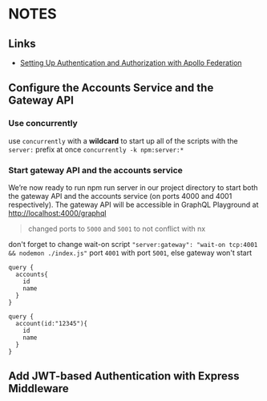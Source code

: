 # NOTES

## Links

- [Setting Up Authentication and Authorization with Apollo Federation](https://www.apollographql.com/blog/setting-up-authentication-and-authorization-with-apollo-federation/)

## Configure the Accounts Service and the Gateway API

### Use concurrently

use `concurrently` with a **wildcard** to start up all of the scripts with the `server:` prefix at once `concurrently -k npm:server:*`

### Start gateway API and the accounts service

We’re now ready to run npm run server in our project directory to start both the gateway API and the accounts service (on ports 4000 and 4001 respectively). The gateway API will be accessible in GraphQL Playground at <http://localhost:4000/graphql>

> changed ports to `5000` and `5001` to not conflict with nx

don't forget to change wait-on script `"server:gateway": "wait-on tcp:4001 && nodemon ./index.js"` port `4001` with port `5001`, else gateway won't start

```gql
query {
  accounts{
    id
    name
  }
}
```

```gql
query {
  account(id:"12345"){
    id
    name
  }
}
```

## Add JWT-based Authentication with Express Middleware

